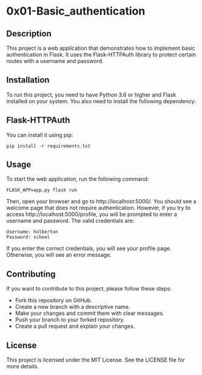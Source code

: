 # 0x01-Basic_authentication
## Description
This project is a web application that demonstrates how to implement basic authentication in Flask. It uses the Flask-HTTPAuth library to protect certain routes with a username and password.

## Installation
To run this project, you need to have Python 3.6 or higher and Flask installed on your system. You also need to install the following dependency:

## Flask-HTTPAuth
You can install it using pip:
```
pip install -r requirements.txt
```
## Usage
To start the web application, run the following command:
```
FLASK_APP=app.py flask run
```
Then, open your browser and go to http://localhost:5000/. You should see a welcome page that does not require authentication. However, if you try to access http://localhost:5000/profile, you will be prompted to enter a username and password. The valid credentials are:
```
Username: holberton
Password: school
```
If you enter the correct credentials, you will see your profile page. Otherwise, you will see an error message.

## Contributing
If you want to contribute to this project, please follow these steps:

- Fork this repository on GitHub.
- Create a new branch with a descriptive name.
- Make your changes and commit them with clear messages.
- Push your branch to your forked repository.
- Create a pull request and explain your changes.

## License
This project is licensed under the MIT License. See the LICENSE file for more details.

